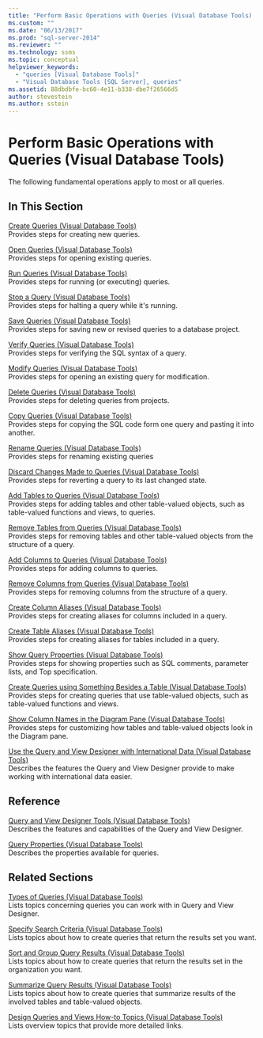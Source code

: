 ```yaml
---
title: "Perform Basic Operations with Queries (Visual Database Tools) | Microsoft Docs"
ms.custom: ""
ms.date: "06/13/2017"
ms.prod: "sql-server-2014"
ms.reviewer: ""
ms.technology: ssms
ms.topic: conceptual
helpviewer_keywords: 
  - "queries [Visual Database Tools]"
  - "Visual Database Tools [SQL Server], queries"
ms.assetid: 88dbdbfe-bc60-4e11-b338-dbe7f26566d5
author: stevestein
ms.author: sstein
---
```

# Perform Basic Operations with Queries (Visual Database Tools)
  The following fundamental operations apply to most or all queries.  
  
## In This Section  
 [Create Queries &#40;Visual Database Tools&#41;](visual-database-tools.md)  
 Provides steps for creating new queries.  
  
 [Open Queries &#40;Visual Database Tools&#41;](open-queries-visual-database-tools.md)  
 Provides steps for opening existing queries.  
  
 [Run Queries &#40;Visual Database Tools&#41;](run-queries-visual-database-tools.md)  
 Provides steps for running (or executing) queries.  
  
 [Stop a Query &#40;Visual Database Tools&#41;](stop-a-query-visual-database-tools.md)  
 Provides steps for halting a query while it's running.  
  
 [Save Queries &#40;Visual Database Tools&#41;](save-queries-visual-database-tools.md)  
 Provides steps for saving new or revised queries to a database project.  
  
 [Verify Queries &#40;Visual Database Tools&#41;](verify-queries-visual-database-tools.md)  
 Provides steps for verifying the SQL syntax of a query.  
  
 [Modify Queries &#40;Visual Database Tools&#41;](modify-queries-visual-database-tools.md)  
 Provides steps for opening an existing query for modification.  
  
 [Delete Queries &#40;Visual Database Tools&#41;](delete-queries-visual-database-tools.md)  
 Provides steps for deleting queries from projects.  
  
 [Copy Queries &#40;Visual Database Tools&#41;](copy-queries-visual-database-tools.md)  
 Provides steps for copying the SQL code form one query and pasting it into another.  
  
 [Rename Queries &#40;Visual Database Tools&#41;](rename-queries-visual-database-tools.md)  
 Provides steps for renaming existing queries  
  
 [Discard Changes Made to Queries &#40;Visual Database Tools&#41;](discard-changes-made-to-queries-visual-database-tools.md)  
 Provides steps for reverting a query to its last changed state.  
  
 [Add Tables to Queries &#40;Visual Database Tools&#41;](add-tables-to-queries-visual-database-tools.md)  
 Provides steps for adding tables and other table-valued objects, such as table-valued functions and views, to queries.  
  
 [Remove Tables from Queries &#40;Visual Database Tools&#41;](remove-tables-from-queries-visual-database-tools.md)  
 Provides steps for removing tables and other table-valued objects from the structure of a query.  
  
 [Add Columns to Queries &#40;Visual Database Tools&#41;](add-columns-to-queries-visual-database-tools.md)  
 Provides steps for adding columns to queries.  
  
 [Remove Columns from Queries &#40;Visual Database Tools&#41;](remove-columns-from-queries-visual-database-tools.md)  
 Provides steps for removing columns from the structure of a query.  
  
 [Create Column Aliases &#40;Visual Database Tools&#41;](create-column-aliases-visual-database-tools.md)  
 Provides steps for creating aliases for columns included in a query.  
  
 [Create Table Aliases &#40;Visual Database Tools&#41;](create-table-aliases-visual-database-tools.md)  
 Provides steps for creating aliases for tables included in a query.  
  
 [Show Query Properties &#40;Visual Database Tools&#41;](query-properties-visual-database-tools.md)  
 Provides steps for showing properties such as SQL comments, parameter lists, and Top specification.  
  
 [Create Queries using Something Besides a Table &#40;Visual Database Tools&#41;](create-queries-using-something-besides-a-table-visual-database-tools.md)  
 Provides steps for creating queries that use table-valued objects, such as table-valued functions and views.  
  
 [Show Column Names in the Diagram Pane &#40;Visual Database Tools&#41;](diagram-pane-visual-database-tools.md)  
 Provides steps for customizing how tables and table-valued objects look in the Diagram pane.  
  
 [Use the Query and View Designer with International Data &#40;Visual Database Tools&#41;](use-the-query-and-view-designer-with-international-data-visual-database-tools.md)  
 Describes the features the Query and View Designer provide to make working with international data easier.  
  
## Reference  
 [Query and View Designer Tools &#40;Visual Database Tools&#41;](query-and-view-designer-tools-visual-database-tools.md)  
 Describes the features and capabilities of the Query and View Designer.  
  
 [Query Properties &#40;Visual Database Tools&#41;](query-properties-visual-database-tools.md)  
 Describes the properties available for queries.  
  
## Related Sections  
 [Types of Queries &#40;Visual Database Tools&#41;](types-of-queries-visual-database-tools.md)  
 Lists topics concerning queries you can work with in Query and View Designer.  
  
 [Specify Search Criteria &#40;Visual Database Tools&#41;](specify-search-criteria-visual-database-tools.md)  
 Lists topics about how to create queries that return the results set you want.  
  
 [Sort and Group Query Results &#40;Visual Database Tools&#41;](sort-and-group-query-results-visual-database-tools.md)  
 Lists topics about how to create queries that return the results set in the organization you want.  
  
 [Summarize Query Results &#40;Visual Database Tools&#41;](summarize-query-results-visual-database-tools.md)  
 Lists topics about how to create queries that summarize results of the involved tables and table-valued objects.  
  
 [Design Queries and Views How-to Topics &#40;Visual Database Tools&#41;](design-queries-and-views-how-to-topics-visual-database-tools.md)  
 Lists overview topics that provide more detailed links.  
  
  
